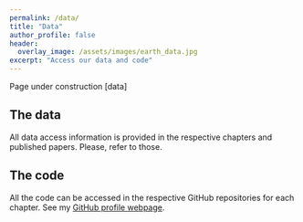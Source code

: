 ```yaml
---
permalink: /data/
title: "Data"
author_profile: false
header:
  overlay_image: /assets/images/earth_data.jpg
excerpt: "Access our data and code"
---
```

Page under construction [data]

## The data
All data access information is provided in the respective chapters and published papers. Please, refer to those.

## The code
All the code can be accessed in the respective GitHub repositories for each chapter. See my [GitHub profile webpage](https://github.com/AinaRB).

